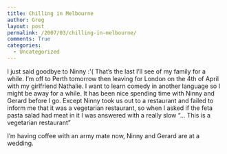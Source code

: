 ```yaml
---
title: Chilling in Melbourne
author: Greg
layout: post
permalink: /2007/03/chilling-in-melbourne/
comments: True
categories:
  - Uncategorized
---
```

I just said goodbye to Ninny :'( That&#8217;s the last I&#8217;ll see of my family for a while. I&#8217;m off to Perth tomorrow then leaving for London on the 4th of April with my girlfriend Nathalie. I want to learn comedy in another language so I might be away for a while. It has been nice spending time with Ninny and Gerard before I go. Except Ninny took us out to a restaurant and failed to inform me that it was a vegetarian restaurant, so when I asked if the feta pasta salad had meat in it I was answered with a really slow “&#8230; This is a vegetarian restaurant”

I&#8217;m having coffee with an army mate now, Ninny and Gerard are at a wedding.